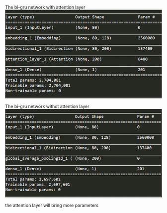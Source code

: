 The bi-gru network with attention layer
![Alt text](/deep_learing/Img/s_1.png)

The bi-gru network withot attention layer
![Alt text](/deep_learing/Img/s_2.png)

the attention layer will bring more parameters 
